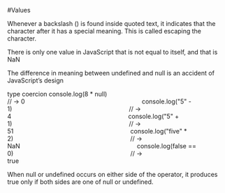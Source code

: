 #Values

Whenever a backslash (\) is found inside quoted text, it indicates that the character after it has a special meaning. 
This is called escaping the character.

There is only one value in JavaScript that is not equal to itself, and that is NaN

The difference in meaning between undefined and null is an accident of JavaScript’s design

type coercion
console.log(8 * null)                                                                     
// → 0                                                                    
console.log("5" - 1)                                                                    
// → 4                                                                    
console.log("5" + 1)                                                                    
// → 51                                                                    
console.log("five" * 2)                                                                    
// → NaN                                                                    
console.log(false == 0)                                                                    
// → true                                                                    

When null or undefined occurs on either side of the operator, it produces true only if both sides are one of null or undefined.
